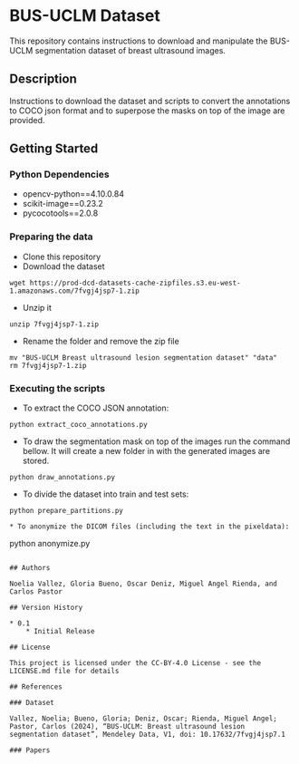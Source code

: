 # BUS-UCLM Dataset

This repository contains instructions to download and manipulate the BUS-UCLM segmentation dataset of breast ultrasound images.

## Description

Instructions to download the dataset and scripts to convert the annotations to COCO json format and to superpose the masks on top of the image are provided.

## Getting Started

### Python Dependencies

* opencv-python==4.10.0.84
* scikit-image==0.23.2
* pycocotools==2.0.8

### Preparing the data

* Clone this repository
* Download the dataset
```
wget https://prod-dcd-datasets-cache-zipfiles.s3.eu-west-1.amazonaws.com/7fvgj4jsp7-1.zip
```
* Unzip it
```
unzip 7fvgj4jsp7-1.zip
```
* Rename the folder and remove the zip file
```
mv "BUS-UCLM Breast ultrasound lesion segmentation dataset" "data"
rm 7fvgj4jsp7-1.zip
```

### Executing the scripts

* To extract the COCO JSON annotation:
```
python extract_coco_annotations.py
```
* To draw the segmentation mask on top of the images run the command bellow. It will create a new folder in with the generated images are stored.
```
python draw_annotations.py
```
* To divide the dataset into train and test sets:
```
python prepare_partitions.py
```
```
* To anonymize the DICOM files (including the text in the pixeldata):
```
python anonymize.py
```

## Authors

Noelia Vallez, Gloria Bueno, Oscar Deniz, Miguel Angel Rienda, and Carlos Pastor

## Version History

* 0.1
    * Initial Release

## License

This project is licensed under the CC-BY-4.0 License - see the LICENSE.md file for details

## References

### Dataset

Vallez, Noelia; Bueno, Gloria; Deniz, Oscar; Rienda, Miguel Angel; Pastor, Carlos (2024), “BUS-UCLM: Breast ultrasound lesion segmentation dataset”, Mendeley Data, V1, doi: 10.17632/7fvgj4jsp7.1

### Papers

